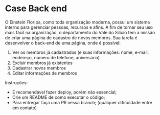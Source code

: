 # Case Back end

O Einstein Floripa, como toda organização moderna, possui um sistema interno para gerenciar pessoas, recursos e afins. A fim de tornar seu uso mais fácil na organização, o departamento do Vale do Silício tem a missão de criar uma página de cadastro de novos membros. Sua tarefa é desenvolver o back-end de uma página, onde é possível:

1. Ver os membros já cadastrados (e suas informações: nome, e-mail, endereço, número de telefone,  aniversário)
2. Excluir membros já existentes
3. Cadastrar novos membros
4. Editar informações de membros

Instruções:
- É recomendável fazer deploy, porém não essencial;
- Crie um README de como executar o código;
- Para entregar faça uma PR nessa branch; (qualquer dificuldade entre em contato)
